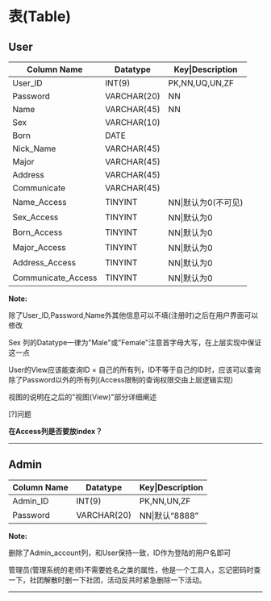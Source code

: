 # 表(Table)

## User

| Column Name        | Datatype    | Key\|Description    |
| ------------------ | ----------- | ------------------- |
| User_ID            | INT(9)      | PK,NN,UQ,UN,ZF      |
| Password           | VARCHAR(20) | NN                  |
| Name               | VARCHAR(45) | NN                  |
| Sex                | VARCHAR(10) |                     |
| Born               | DATE        |                     |
| Nick_Name          | VARCHAR(45) |                     |
| Major              | VARCHAR(45) |                     |
| Address            | VARCHAR(45) |                     |
| Communicate        | VARCHAR(45) |                     |
| Name_Access        | TINYINT     | NN\|默认为0(不可见) |
| Sex_Access         | TINYINT     | NN\|默认为0         |
| Born_Access        | TINYINT     | NN\|默认为0         |
| Major_Access       | TINYINT     | NN\|默认为0         |
| Address_Access     | TINYINT     | NN\|默认为0         |
| Communicate_Access | TINYINT     | NN\|默认为0         |

**Note:**

除了User_ID,Password,Name外其他信息可以不填(注册时)之后在用户界面可以修改

Sex 列的Datatype一律为"Male"或"Female"注意首字母大写，在上层实现中保证这一点

User的View应该能查询ID = 自己的所有列，ID不等于自己的ID时，应该可以查询除了Password以外的所有列(Access限制的查询权限交由上层逻辑实现)

视图的说明在之后的"视图(View)"部分详细阐述

[?]问题

**在Access列是否要放index？**

---

## Admin

| Column Name | Datatype    | Key\|Description |
| ----------- | ----------- | ---------------- |
| Admin_ID    | INT(9)      | PK,NN,UN,ZF      |
| Password    | VARCHAR(20) | NN\|默认“8888”   |

**Note:**

删除了Admin_account列，和User保持一致，ID作为登陆的用户名即可

管理员(管理系统的老师)不需要姓名之类的属性，他是一个工具人，忘记密码时查一下，社团解散时删一下社团，活动反共时紧急删除一下活动。

---

